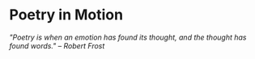 # Poetry in Motion  
_"Poetry is when an emotion has found its thought, and the thought has found words." – Robert Frost_